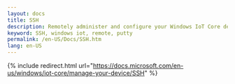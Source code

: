 ```yaml
---
layout: docs
title: SSH
description: Remotely administer and configure your Windows IoT Core device over SSH
keyword: SSH, windows iot, remote, putty
permalink: /en-US/Docs/SSH.htm
lang: en-US
---
```

{% include redirect.html url="https://docs.microsoft.com/en-us/windows/iot-core/manage-your-device/SSH" %}
